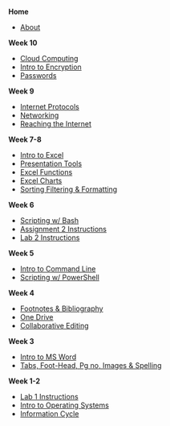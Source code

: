 **Home**
- [About](/)

**Week 10**
- [Cloud Computing](wk10/cloud_computing)
- [Intro to Encryption](wk10/intro_encryption)
- [Passwords](wk10/passwords)

**Week 9**
- [Internet Protocols](wk9/internet_protocols)
- [Networking](wk9/networking_pt1)
- [Reaching the Internet](wk9/reaching_internet)

**Week 7-8**
- [Intro to Excel](wk4/intro-excel)
- [Presentation Tools](wk4/presentation-software)
- [Excel Functions](wk5/excel_functions)
- [Excel Charts](wk5/excel_chart)
- [Sorting Filtering & Formatting](wk6/sorting-filtering-formatting)

**Week 6**
- [Scripting w/ Bash](wk6/bash_scripting)
- [Assignment 2 Instructions](wk7/pwsh_scripting_assignment)
- [Lab 2 Instructions](wk7/pwsh_scripting_lab)

**Week 5**
- [Intro to Command Line](wk7/intro-command-line)
- [Scripting w/ PowerShell](wk7/pwsh_scripting)

**Week 4**
- [Footnotes & Bibliography](wk4/footnotes-bibliography.md)
- [One Drive](wk3/one-drive.md)
- [Collaborative Editing](wk3/collaborative-editing.md)

**Week 3**
- [Intro to MS Word](wk2/intro-word.md)
- [Tabs, Foot-Head, Pg no, Images & Spelling](wk3/tab-foot-head-pg-images-review.md)

**Week 1-2**
- [Lab 1 Instructions](wk2/lab1-compression.md)
- [Intro to Operating Systems](wk2/operating_systems.md)
- [Information Cycle](wk1/information_cycle.md)
